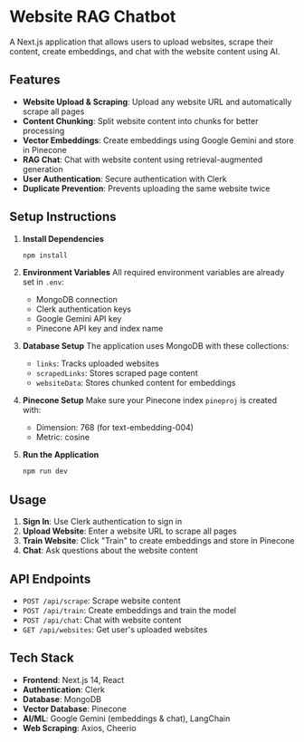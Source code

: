 # Website RAG Chatbot

A Next.js application that allows users to upload websites, scrape their content, create embeddings, and chat with the website content using AI.

## Features

- **Website Upload & Scraping**: Upload any website URL and automatically scrape all pages
- **Content Chunking**: Split website content into chunks for better processing
- **Vector Embeddings**: Create embeddings using Google Gemini and store in Pinecone
- **RAG Chat**: Chat with website content using retrieval-augmented generation
- **User Authentication**: Secure authentication with Clerk
- **Duplicate Prevention**: Prevents uploading the same website twice

## Setup Instructions

1. **Install Dependencies**
   ```bash
   npm install
   ```

2. **Environment Variables**
   All required environment variables are already set in `.env`:
   - MongoDB connection
   - Clerk authentication keys
   - Google Gemini API key
   - Pinecone API key and index name

3. **Database Setup**
   The application uses MongoDB with these collections:
   - `links`: Tracks uploaded websites
   - `scrapedLinks`: Stores scraped page content
   - `websiteData`: Stores chunked content for embeddings

4. **Pinecone Setup**
   Make sure your Pinecone index `pineproj` is created with:
   - Dimension: 768 (for text-embedding-004)
   - Metric: cosine

5. **Run the Application**
   ```bash
   npm run dev
   ```

## Usage

1. **Sign In**: Use Clerk authentication to sign in
2. **Upload Website**: Enter a website URL to scrape all pages
3. **Train Website**: Click "Train" to create embeddings and store in Pinecone
4. **Chat**: Ask questions about the website content

## API Endpoints

- `POST /api/scrape`: Scrape website content
- `POST /api/train`: Create embeddings and train the model
- `POST /api/chat`: Chat with website content
- `GET /api/websites`: Get user's uploaded websites

## Tech Stack

- **Frontend**: Next.js 14, React
- **Authentication**: Clerk
- **Database**: MongoDB
- **Vector Database**: Pinecone
- **AI/ML**: Google Gemini (embeddings & chat), LangChain
- **Web Scraping**: Axios, Cheerio
